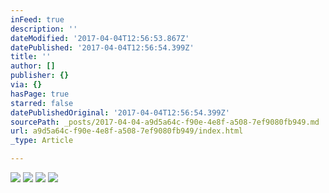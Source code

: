 ```yaml
---
inFeed: true
description: ''
dateModified: '2017-04-04T12:56:53.867Z'
datePublished: '2017-04-04T12:56:54.399Z'
title: ''
author: []
publisher: {}
via: {}
hasPage: true
starred: false
datePublishedOriginal: '2017-04-04T12:56:54.399Z'
sourcePath: _posts/2017-04-04-a9d5a64c-f90e-4e8f-a508-7ef9080fb949.md
url: a9d5a64c-f90e-4e8f-a508-7ef9080fb949/index.html
_type: Article

---
```

![](https://the-grid-user-content.s3-us-west-2.amazonaws.com/ca565e02-f129-4a6c-acd9-eb8ffb472f79.jpg)
![](https://imgflo.herokuapp.com/graph/2b2431f8e7ba7b0/c6ebfc5f7c2867b4a60958a0f8439ce1/croprotate.jpg?cropheight=2007&cropwidth=3000&degrees=0&input=https%3A%2F%2Fthe-grid-user-content.s3-us-west-2.amazonaws.com%2F4744ea36-c9ad-493b-9eb9-d0d78271af00.jpg&x=0&y=0)
![](https://imgflo.herokuapp.com/graph/2b2431f8e7ba7b0/f03939704f0d95675d78114f06e78d08/croprotate.jpg?cropheight=2502&cropwidth=3795&degrees=0&input=https%3A%2F%2Fthe-grid-user-content.s3-us-west-2.amazonaws.com%2F9951dddc-7c1d-423d-b3c1-9090c270681b.jpg&x=0&y=0)
![](https://the-grid-user-content.s3-us-west-2.amazonaws.com/bd49da5b-2ec0-48af-b766-e99d5f441dd9.jpg)